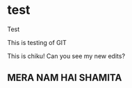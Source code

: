 # test
Test 


This is testing of GIT

This is chiku! Can you see my new edits?

## MERA NAM HAI SHAMITA 
